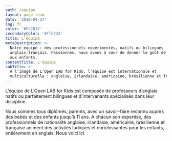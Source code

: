 ```yaml
---
path: /equipe
layout: page-team
date: '2018-04-27'
lng: fr
color: '#FCC817'
secondaryColor: '#ffd743'
title: L’équipe
metaDescription: >-
  Notre équipe : des professionnels expérimentés, natifs ou bilingues
  anglais-français. Passionnés, nous avons à cœur de donner le goût de l’anglais
  aux enfants. 
contentTitle: L'équipe
subTitle: >-
  A l’image de L’Open LAB for Kids, l’équipe est internationale et
  multiculturelle : anglaise, irlandaise, américaine, brésilienne et française.
---
```

L’équipe de L’Open LAB for Kids est composée de professeurs d’anglais natifs ou parfaitement bilingues et d’intervenants spécialisés dans leur discipline. 

Nous sommes tous diplômés, parents, avec un savoir-faire reconnu auprès des bébés et des enfants jusqu’à 11 ans. A chacun son expertise, des professionnels de nationalité anglaise, irlandaise, américaine, brésilienne et française animent des activités ludiques et enrichissantes pour les enfants, entièrement en anglais.  Nous voici ici.
